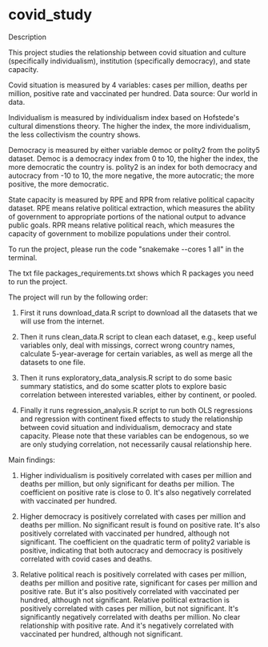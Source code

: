 # covid_study

Description

This project studies the relationship between covid situation and culture (specifically individualism), institution (specifically democracy), and state capacity. 

Covid situation is measured by 4 variables: cases per million, deaths per million, positive rate and vaccinated per hundred. Data source: Our world in data. 

Individualism is measured by individualism index based on Hofstede's cultural dimenstions theory. The higher the index, the more individualism, the less collectivism the country shows. 

Democracy is measured by either variable democ or polity2 from the polity5 dataset. Democ is a democracy index from 0 to 10, the higher the index, the more democratic the country is. polity2 is an index for both democracy and autocracy from -10 to 10, the more negative, the more autocratic; the more positive, the more democratic. 

State capacity is measured by RPE and RPR from relative political capacity dataset. RPE means relative political extraction, which measures the ability of government to appropriate portions of the national output to advance public goals. RPR means relative political reach, which measures the capacity of government to mobilize populations under their control. 

To run the project, please run the code "snakemake --cores 1 all" in the terminal.

The txt file packages_requirements.txt shows which R packages you need to run the project.

The project will run by the following order:

1. First it runs download_data.R script to download all the datasets that we will use from the internet.

2. Then it runs clean_data.R script to clean each dataset, e.g., keep useful variables only, deal with missings, correct wrong country names, calculate 5-year-average for certain variables, as well as merge all the datasets to one file. 

3. Then it runs exploratory_data_analysis.R script to do some basic summary statistics, and do some scatter plots to explore basic correlation between interested variables, either by continent, or pooled. 

4. Finally it runs regression_analysis.R script to run both OLS regressions and regression with continent fixed effects to study the relationship between covid situation and individualism, democracy and state capacity. Please note that these variables can be endogenous, so we are only studying correlation, not necessarily causal relationship here. 

Main findings:

1. Higher individualism is positively correlated with cases per million and deaths per million, but only significant for deaths per million. The coefficient on positive rate is close to 0. It's also negatively correlated with vaccinated per hundred.

2. Higher democracy is positively correlated with cases per million and deaths per million. No significant result is found on positive rate. It's also positively correlated with vaccinated per hundred, although not significant. The coefficient on the quadratic term of polity2 variable is positive, indicating that both autocracy and democracy is positively correlated with covid cases and deaths.

3. Relative political reach is positively correlated with cases per million, deaths per million and positive rate, significant for cases per million and positive rate. But it's also positively correlated with vaccinated per hundred, although not significant. Relative political extraction is positively correlated with cases per million, but not significant. It's significantly negatively correlated with deaths per million. No clear relationship with positive rate. And it's negatively correlated with vaccinated per hundred, although not significant. 

